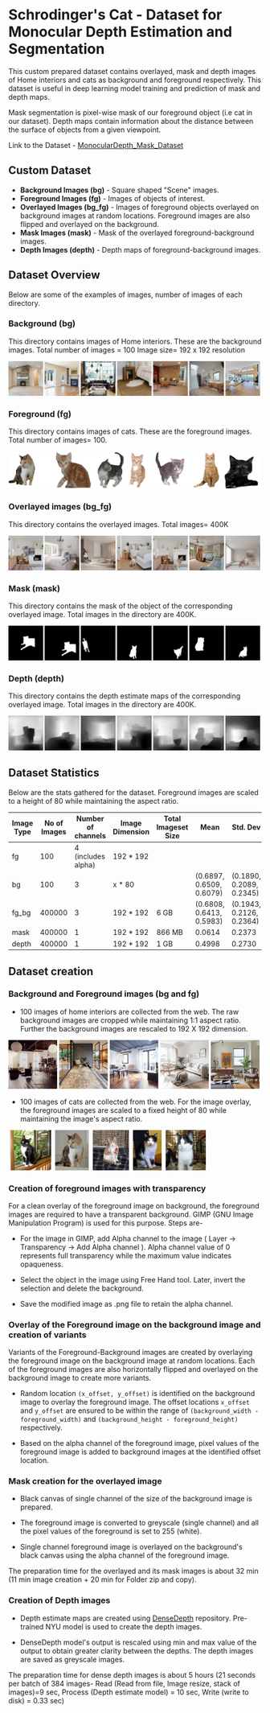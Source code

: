 # Schrodinger's Cat - Dataset for Monocular Depth Estimation and Segmentation

This custom prepared dataset contains overlayed, mask and depth images of Home interiors and cats as background and foreground respectively. This dataset is useful in deep learning model training and prediction of mask and depth maps. 

Mask segmentation is pixel-wise mask of our foreground object (i.e cat in our dataset). Depth maps contain information about the distance between the surface of objects from a given viewpoint.

Link to the Dataset - [MonocularDepth_Mask_Dataset](https://drive.google.com/drive/folders/1ACsG-epUmRCJ0zaKIAGGc5DzeG3SSY65)

## Custom Dataset

* **Background Images (bg)** - Square shaped "Scene" images.
* **Foreground Images (fg)** - Images of objects of interest.
* **Overlayed Images (bg_fg)** - Images of foreground objects overlayed on background images at random locations. Foreground images are also flipped and overlayed on the background.
* **Mask Images (mask)** - Mask of the overlayed foreground-background images.
* **Depth Images (depth)** - Depth maps of foreground-background images.

## Dataset Overview

Below are some of the examples of images, number of images of each directory.

### Background (bg)

This directory contains images of Home interiors. These are the background images. 
Total number of images = 100
Image size= 192 x 192 resolution


![](https://github.com/Shashank-Holla/TSAI-EVA4/blob/master/Session14_RCNN%26DenseDepth/results/bg.jpg)


### Foreground (fg)

This directory contains images of cats. These are the foreground images. 
Total number of images= 100.

![](https://github.com/Shashank-Holla/TSAI-EVA4/blob/master/Session14_RCNN%26DenseDepth/results/fg.png)


### Overlayed images (bg_fg)

This directory contains the overlayed images. Total images= 400K

![](https://github.com/Shashank-Holla/TSAI-EVA4/blob/master/Session14_RCNN%26DenseDepth/results/ov.jpg)


### Mask (mask)

This directory contains the mask of the object of the corresponding overlayed image. Total images in the directory are 400K.

![](https://github.com/Shashank-Holla/TSAI-EVA4/blob/master/Session14_RCNN%26DenseDepth/results/ma.jpg)


### Depth (depth)

This directory contains the depth estimate maps of the corresponding overlayed image. Total images in the directory are 400K.

![](https://github.com/Shashank-Holla/TSAI-EVA4/blob/master/Session14_RCNN%26DenseDepth/results/de.jpg)


## Dataset Statistics

Below are the stats gathered for the dataset. Foreground images are scaled to a height of 80 while maintaining the aspect ratio.

| Image Type | No of Images | Number of channels | Image Dimension | Total Imageset Size | Mean  | Std. Dev |
|------------|--------------|--------------------|-----------------|---------------------|-------|----------|
| fg         | 100          | 4 (includes alpha) |  192 * 192      |                     |       |          |
| bg         | 100          |       3            |  x * 80         |                     |(0.6897, 0.6509, 0.6079)      | (0.1890, 0.2089, 0.2345)         |
| fg_bg      | 400000       |       3            |  192 * 192      | 6 GB                |(0.6808, 0.6413, 0.5983) | (0.1943, 0.2126, 0.2364)  |
| mask       | 400000       |       1            |  192 * 192      | 866 MB              |0.0614 |0.2373    |
| depth      | 400000       |       1            |  192 * 192      | 1 GB                |0.4998       |0.2730          |





## Dataset creation

### Background and Foreground images (bg and fg)

* 100 images of home interiors are collected from the web. The raw background images are cropped while maintaining 1:1 aspect ratio.     Further the background images are rescaled to 192 X 192 dimension.

![](https://github.com/Shashank-Holla/TSAI-EVA4/blob/master/Session14_RCNN%26DenseDepth/results/background_images.jpg)

* 100 images of cats are collected from the web. For the image overlay, the foreground images are scaled to a fixed height of 80 while maintaining the image's aspect ratio.

![](https://github.com/Shashank-Holla/TSAI-EVA4/blob/master/Session14_RCNN%26DenseDepth/results/foreground_images.jpg)



### Creation of foreground images with transparency

For a clean overlay of the foreground image on background, the foreground images are required to have a transparent background. GIMP (GNU Image Manipulation Program) is used for this purpose. Steps are-

* For the image in GIMP, add Alpha channel to the image ( Layer -> Transparency -> Add Alpha channel ). Alpha channel value of 0 represents full transparency while the maximum value indicates opaqueness.

* Select the object in the image using Free Hand tool. Later, invert the selection and delete the background.

* Save the modified image as .png file to retain the alpha channel.


### Overlay of the Foreground image on the background image and creation of variants

Variants of the Foreground-Background images are created by overlaying the foreground image on the background image at random locations. Each of the foreground images are also horizontally flipped and overlayed on the background image to create more variants.

* Random location `(x_offset, y_offset)` is identified on the background image to overlay the foreground image. The offset locations `x_offset` and `y_offset` are ensured to be within the range of `(background_width - foreground_width)` and `(background_height - foreground_height)` respectively.

* Based on the alpha channel of the foreground image, pixel values of the foreground image is added to background images at the identified offset location.

### Mask creation for the overlayed image

* Black canvas of single channel of the size of the background image is prepared.

* The foreground image is converted to greyscale (single channel) and all the pixel values of the foreground is set to 255 (white).

* Single channel foreground image is overlayed on the background's black canvas using the alpha channel of the foreground image.

The preparation time for the overlayed and its mask images is about 32 min (11 min image creation + 20 min for Folder zip and copy).

### Creation of Depth images

* Depth estimate maps are created using [DenseDepth](https://github.com/ialhashim/DenseDepth) repository. Pre-trained NYU model is used to create the depth images.

* DenseDepth model's output is rescaled using min and max value of the output to obtain greater clarity between the depths. The depth images are saved as greyscale images.

The preparation time for dense depth images is about 5 hours (21 seconds per batch of 384 images- Read (Read from file, Image resize, stack of images)=9 sec, Process (Depth estimate model) = 10 sec, Write (write to disk) = 0.33 sec) 


